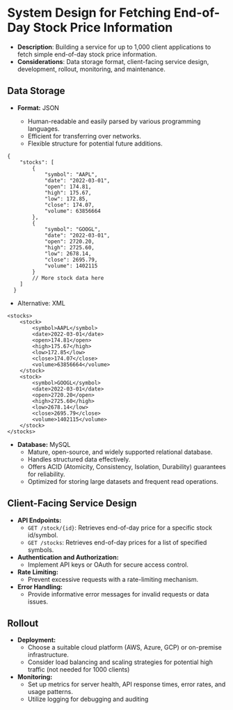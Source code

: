 # System Design for Fetching End-of-Day Stock Price Information

- **Description**: Building a service for up to 1,000 client applications to fetch simple end-of-day stock price information.
- **Considerations**: Data storage format, client-facing service design, development, rollout, monitoring, and maintenance.

## Data Storage

- **Format:** JSON

  - Human-readable and easily parsed by various programming languages.
  - Efficient for transferring over networks.
  - Flexible structure for potential future additions.

```
{
    "stocks": [
        {
            "symbol": "AAPL",
            "date": "2022-03-01",
            "open": 174.81,
            "high": 175.67,
            "low": 172.85,
            "close": 174.07,
            "volume": 63856664
        },
        {
            "symbol": "GOOGL",
            "date": "2022-03-01",
            "open": 2720.20,
            "high": 2725.60,
            "low": 2678.14,
            "close": 2695.79,
            "volume": 1402115
        }
        // More stock data here
    ]
  }
```

- Alternative: XML

```
<stocks>
    <stock>
        <symbol>AAPL</symbol>
        <date>2022-03-01</date>
        <open>174.81</open>
        <high>175.67</high>
        <low>172.85</low>
        <close>174.07</close>
        <volume>63856664</volume>
    </stock>
    <stock>
        <symbol>GOOGL</symbol>
        <date>2022-03-01</date>
        <open>2720.20</open>
        <high>2725.60</high>
        <low>2678.14</low>
        <close>2695.79</close>
        <volume>1402115</volume>
    </stock>
</stocks>
```

- **Database:** MySQL
  - Mature, open-source, and widely supported relational database.
  - Handles structured data effectively.
  - Offers ACID (Atomicity, Consistency, Isolation, Durability) guarantees for reliability.
  - Optimized for storing large datasets and frequent read operations.

## Client-Facing Service Design

- **API Endpoints:**
  - `GET /stock/{id}`: Retrieves end-of-day price for a specific stock id/symbol.
  - `GET /stocks`: Retrieves end-of-day prices for a list of specified symbols.
- **Authentication and Authorization:**
  - Implement API keys or OAuth for secure access control.
- **Rate Limiting:**
  - Prevent excessive requests with a rate-limiting mechanism.
- **Error Handling:**
  - Provide informative error messages for invalid requests or data issues.

## Rollout

- **Deployment:**
  - Choose a suitable cloud platform (AWS, Azure, GCP) or on-premise infrastructure.
  - Consider load balancing and scaling strategies for potential high traffic (not needed for 1000 clients)
- **Monitoring:**
  - Set up metrics for server health, API response times, error rates, and usage patterns.
  - Utilize logging for debugging and auditing
